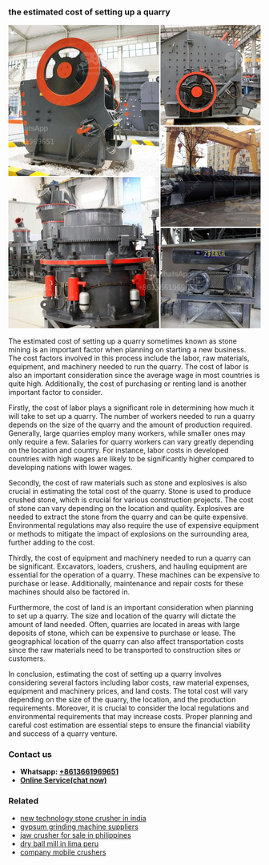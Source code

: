 <h3>the estimated cost of setting up a quarry</h3><img src='1708663741.jpg' alt=''><p>The estimated cost of setting up a quarry sometimes known as stone mining is an important factor when planning on starting a new business. The cost factors involved in this process include the labor, raw materials, equipment, and machinery needed to run the quarry. The cost of labor is also an important consideration since the average wage in most countries is quite high. Additionally, the cost of purchasing or renting land is another important factor to consider.</p><p>Firstly, the cost of labor plays a significant role in determining how much it will take to set up a quarry. The number of workers needed to run a quarry depends on the size of the quarry and the amount of production required. Generally, large quarries employ many workers, while smaller ones may only require a few. Salaries for quarry workers can vary greatly depending on the location and country. For instance, labor costs in developed countries with high wages are likely to be significantly higher compared to developing nations with lower wages.</p><p>Secondly, the cost of raw materials such as stone and explosives is also crucial in estimating the total cost of the quarry. Stone is used to produce crushed stone, which is crucial for various construction projects. The cost of stone can vary depending on the location and quality. Explosives are needed to extract the stone from the quarry and can be quite expensive. Environmental regulations may also require the use of expensive equipment or methods to mitigate the impact of explosions on the surrounding area, further adding to the cost.</p><p>Thirdly, the cost of equipment and machinery needed to run a quarry can be significant. Excavators, loaders, crushers, and hauling equipment are essential for the operation of a quarry. These machines can be expensive to purchase or lease. Additionally, maintenance and repair costs for these machines should also be factored in.</p><p>Furthermore, the cost of land is an important consideration when planning to set up a quarry. The size and location of the quarry will dictate the amount of land needed. Often, quarries are located in areas with large deposits of stone, which can be expensive to purchase or lease. The geographical location of the quarry can also affect transportation costs since the raw materials need to be transported to construction sites or customers.</p><p>In conclusion, estimating the cost of setting up a quarry involves considering several factors including labor costs, raw material expenses, equipment and machinery prices, and land costs. The total cost will vary depending on the size of the quarry, the location, and the production requirements. Moreover, it is crucial to consider the local regulations and environmental requirements that may increase costs. Proper planning and careful cost estimation are essential steps to ensure the financial viability and success of a quarry venture.</p><h3>Contact us</h3><ul><li><strong>Whatsapp:&nbsp;<a href="https://wa.me/8613661969651">+8613661969651</a></strong></li><li><a href="https://swt.shibang-china.com/?git&amp;zhl&amp;the estimated cost of setting up a quarry"><strong>Online Service(chat now)</strong></a></li></ul><h3>Related</h3><ul><li><a href='new technology stone crusher in india.md'>new technology stone crusher in india</a></li><li><a href='gypsum grinding machine suppliers.md'>gypsum grinding machine suppliers</a></li><li><a href='jaw crusher for sale in philippines.md'>jaw crusher for sale in philippines</a></li><li><a href='dry ball mill in lima peru.md'>dry ball mill in lima peru</a></li><li><a href='company mobile crushers.md'>company mobile crushers</a></li></ul>